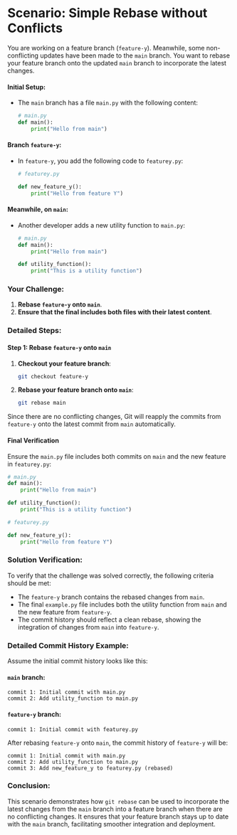 # Scenario: Simple Rebase without Conflicts

You are working on a feature branch (`feature-y`). Meanwhile, some non-conflicting updates have been made to the `main` branch. You want to rebase your feature branch onto the updated `main` branch to incorporate the latest changes.

#### Initial Setup:

- The `main` branch has a file `main.py` with the following content:
  ```python
  # main.py
  def main():
      print("Hello from main")
  ```

#### Branch `feature-y`:

- In `feature-y`, you add the following code to `featurey.py`:
  ```python
  # featurey.py
  
  def new_feature_y():
      print("Hello from feature Y")
  ```

#### Meanwhile, on `main`:

- Another developer adds a new utility function to `main.py`:
  ```python
  # main.py
  def main():
      print("Hello from main")

  def utility_function():
      print("This is a utility function")
  ```

### Your Challenge:

1. **Rebase `feature-y` onto `main`**.
2. **Ensure that the final includes both files with their latest content**.

### Detailed Steps:

#### Step 1: Rebase `feature-y` onto `main`

1. **Checkout your feature branch**:
   ```sh
   git checkout feature-y
   ```

2. **Rebase your feature branch onto `main`**:
   ```sh
   git rebase main
   ```

Since there are no conflicting changes, Git will reapply the commits from `feature-y` onto the latest commit from `main` automatically.

#### Final Verification

Ensure the `main.py` file includes both commits on `main` and the new feature in `featurey.py`:

```python
# main.py
def main():
    print("Hello from main")

def utility_function():
    print("This is a utility function")

# featurey.py

def new_feature_y():
    print("Hello from feature Y")
```

### Solution Verification:

To verify that the challenge was solved correctly, the following criteria should be met:
- The `feature-y` branch contains the rebased changes from `main`.
- The final `example.py` file includes both the utility function from `main` and the new feature from `feature-y`.
- The commit history should reflect a clean rebase, showing the integration of changes from `main` into `feature-y`.

### Detailed Commit History Example:

Assume the initial commit history looks like this:

#### `main` branch:
```
commit 1: Initial commit with main.py
commit 2: Add utility_function to main.py
```

#### `feature-y` branch:
```
commit 1: Initial commit with featurey.py
```

After rebasing `feature-y` onto `main`, the commit history of `feature-y` will be:
```
commit 1: Initial commit with main.py
commit 2: Add utility_function to main.py
commit 3: Add new_feature_y to featurey.py (rebased)
```

### Conclusion:

This scenario demonstrates how `git rebase` can be used to incorporate the latest changes from the `main` branch into a feature branch when there are no conflicting changes. It ensures that your feature branch stays up to date with the `main` branch, facilitating smoother integration and deployment.
